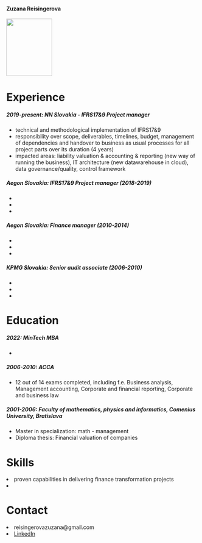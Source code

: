 <h4> Zuzana Reisingerova </h4>

<img src="https://user-images.githubusercontent.com/122103898/211145768-6a50ff48-becf-46a1-ba51-aaefd9686530.jpg" width="120" height="150">

<h1> Experience </h1>

<h5> 2019-present: NN Slovakia - IFRS17&9 Project manager </h5>
 <ul>
  <li> technical and methodological implementation of IFRS17&9 </li>
  <li> responsibility over scope, deliverables, timelines, budget, management of dependencies and handover to business as usual processes for all project parts over its duration (4 years) </li>
  <li> impacted areas: liability valuation & accounting & reporting (new way of running the business), IT architecture (new datawarehouse in cloud), data governance/quality, control framework </li>
</ul>
  
<h5> Aegon Slovakia: IFRS17&9 Project manager (2018-2019) </h5> 
 <ul>
  <li>  </li>
  <li>  </li>
  <li>  </li>
</ul>

<h5> Aegon Slovakia: Finance manager (2010-2014) </h5> 
 <ul>
  <li>  </li>
  <li>  </li>
  <li>  </li>
</ul>

<h5> KPMG Slovakia: Senior audit associate (2006-2010) </h5> 
 <ul>
  <li>  </li>
  <li>  </li>
  <li>  </li>
</ul>

<h1> Education </h1>

<h5> 2022: MinTech MBA </h5>
 <ul>
  <li>  </li> 
</ul>

<h5> 2006-2010: ACCA </h5>
 <ul>
  <li> 12 out of 14 exams completed, including f.e. Business analysis, Management accounting, Corporate and financial reporting, Corporate and business law </li> 
</ul>


<h5> 2001-2006: Faculty of mathematics, physics and informatics, Comenius University, Bratislava </h5>
 <ul>
  <li> Master in specialization: math - management </li>
  <li> Diploma thesis: Financial valuation of companies </li>
</ul>


<h1> Skills </h1>
<li> proven capabilities in delivering finance transformation projects </li>
<li>  </li>

<h1> Contact </h1>
<li> reisingerovazuzana@gmail.com </li>
<li> <a href="https://www.linkedin.com/in/zuzana-reisingerova-388977152/">LinkedIn</a> </li>

